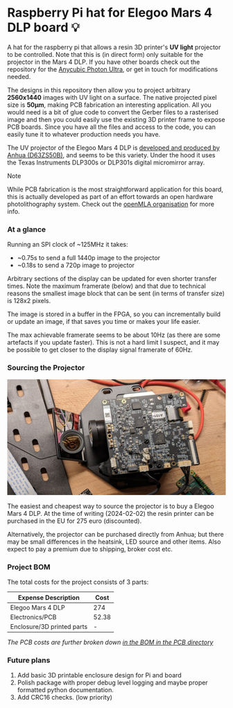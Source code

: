 # Raspberry Pi hat for Elegoo Mars 4 DLP board 💡

A hat for the raspberry pi that allows a resin 3D printer's **UV light** projector to be controlled. Note that this is (in direct form) only suitable for the projector in the Mars 4 DLP. If you have other boards check out the repository for the [Anycubic Photon Ultra](https://github.com/openMLA/photon-ultra-controller), or get in touch for modifications needed. 

The designs in this repository then allow you to project arbitrary **2560x1440** images with UV light on a surface. The native projected pixel size is **50μm**, making PCB fabrication an interesting application. All you would need is a bit of glue code to convert the Gerber files to a rasterised image and then you could easily use the existing 3D printer frame to expose PCB boards. Since you have all the files and access to the code, you can easily tune it to whatever production needs you have.

The UV projector of the Elegoo Mars 4 DLP is [developed and produced by Anhua (D63ZS50B)](https://www.anhuaoe.com/en/industriause/info.aspx?itemid=2694), and seems to be this variety. Under the hood it uses the Texas Instruments DLP300s or DLP301s digital micromirror array.


> [!NOTE]  
> While PCB fabrication is the most straightforward application for this board, this is actually developed as part of an effort towards an open hardware photolithography system. Check out the [openMLA organisation](https://github.com/openMLA/) for more info.

### At a glance

Running an SPI clock of ~125MHz it takes:

* ~0.75s to send a full 1440p image to the projector
* ~0.18s to send a 720p image to projector

Arbitrary sections of the display can be updated for even shorter transfer times. Note the maximum framerate (below) and that due to technical reasons the smallest image block that can be sent (in terms of transfer size) is 128x2 pixels. 

The image is stored in a buffer in the FPGA, so you can incrementally build or update an image, if that saves you time or makes your life easier.

The max achievable framerate seems to be about 10Hz (as there are some artefacts if you update faster). This is not a hard limit I suspect, and it may be possible to get closer to the display signal framerate of 60Hz.

### Sourcing the Projector

![the anhua projector taken from the Elegoo Mars 4 DLP](media/anhua_D63ZS50B.jpg)

The easiest and cheapest way to source the projector is to buy a Elegoo Mars 4 DLP. At the time of writing (2024-02-02) the resin printer can be purchased in the EU for 275 euro (discounted).

Alternatively, the projector can be purchased directly from Anhua; but there may be small differences in the heatsink, LED source and other items. Also expect to pay a premium due to shipping, broker cost etc.

### Project BOM

The total costs for the project consists of 3 parts:

| Expense Description        | Cost  |
| -------------------------- | ----- |
| Elegoo Mars 4 DLP          | 274   |
| Electronics/PCB            | 52.38 |
| Enclosure/3D printed parts | -     |

_The PCB costs are further broken down [in the BOM in the PCB directory](./PCB/README.md)_

### Future plans

1. Add basic 3D printable enclosure design for Pi and board
2. Polish package with proper debug level logging and maybe proper formatted python documentation.
3. Add CRC16 checks. (low priority)